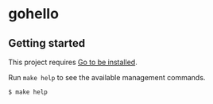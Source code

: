 # gohello

## Getting started

This project requires [Go to be installed](https://golang.org/doc/install).

Run `make help` to see the available management commands.

```console
$ make help
```
